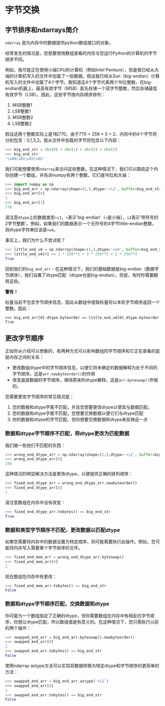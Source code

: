 <title>numpy字节排序 - <%-__DOC_NAME__ %></title>
<meta name="keywords" content="numpy字节排序,numpy字节交换" />

# 字节交换

## 字节排序和ndarrays简介

``ndarray`` 是为内存中的数据提供python数组接口的对象。

经常发生的情况是，您想要使用数组查看的内存与您运行Python的计算机的字节顺序不同。

例如，我可能正在使用小端CPU的计算机（例如Intel Pentium），但是我已经从大端的计算机写入的文件中加载了一些数据。假设我已经从Sun（big-endian）计算机写入的文件中加载了4个字节。我知道这4个字节代表两个16位整数。在big-endian机器上，最高有效字节（MSB）首先存储一个双字节整数，然后存储最低有效字节（LSB）。因此，这些字节按内存顺序排列：

1. MSB整数1
1. LSB整数1
1. MSB整数2
1. LSB整数2

假设这两个整数实际上是1和770。由于770 = 256 * 3 + 2，内存中的4个字节将分别包含：0,1,3,2。我从文件中加载的字节将包含以下内容：

```python
>>> big_end_str = chr(0) + chr(1) + chr(3) + chr(2)
>>> big_end_str
'\x00\x01\x03\x02'
```

我们可能想要使用``ndarray``来访问这些整数。在这种情况下，我们可以围绕这个内存创建一个数组，并告诉numpy有两个整数，它们是16位和大端：

```python
>>> import numpy as np
>>> big_end_arr = np.ndarray(shape=(2,),dtype='>i2', buffer=big_end_str)
>>> big_end_arr[0]
1
>>> big_end_arr[1]
770
```

请注意``dtype``上的数据类型``>i2``，``>``表示'big-endian'（``<``是小端），``i2``表示'带符号的2字节整数'。例如，如果我们的数据表示一个无符号的4字节little-endian整数，则dtype字符串应该是``<u4``。

事实上，我们为什么不尝试呢？

```python
>>> little_end_u4 = np.ndarray(shape=(1,),dtype='<u4', buffer=big_end_str)
>>> little_end_u4[0] == 1 * 256**1 + 3 * 256**2 + 2 * 256**3
True
```

回到我们的``big_end_arr`` - 在这种情况下，我们的基础数据是big-endian（数据字节顺序），我们设置了dtype匹配（dtype也是big-endian）。但是，有时你需要翻转这些。

<div class="warning-warp">
<b>警告！</b>

<p>标量当前不包含字节顺序信息，因此从数组中提取标量将以本机字节顺序返回一个整数。因此：</p>

<pre class="prettyprint language-python">
<code class="hljs">>>> big_end_arr[0].dtype.byteorder == little_end_u4[0].dtype.byteorder
True</code>
</pre>
</div>



## 更改字节顺序

正如你从介绍可以想象的，有两种方式可以影响数组的字节顺序和它正在查看的底层内存之间的关系：

- 更改数组dtype中的字节顺序信息，以便它将未确定的数据解释为处于不同的字节顺序。这是``arr.newbyteorder()``的作用
- 改变底层数据的字节顺序，保持原来的dtype解释。这是``arr.byteswap()``所做的。

您需要更改字节顺序的常见情况是：

1. 您的数据和dtype字尾不匹配，并且您想要更改dtype以使其与数据匹配。
1. 您的数据和dtype字尾不匹配，您想要交换数据以便它们与dtype匹配
1. 你的数据和dtype的字节匹配，但你想要交换数据和dtype来反映这一点

### 数据和dtype字节顺序不匹配，将dtype更改为匹配数据

我们做一些他们不匹配的东西：

```python
>>> wrong_end_dtype_arr = np.ndarray(shape=(2,),dtype='<i2', buffer=big_end_str)
>>> wrong_end_dtype_arr[0]
256
```

这种情况的明显解决方法是更改​​dtype，以便提供正确的排列顺序：

```python
>>> fixed_end_dtype_arr = wrong_end_dtype_arr.newbyteorder()
>>> fixed_end_dtype_arr[0]
1
```

请注意数组在内存中没有改变：

```python
>>> fixed_end_dtype_arr.tobytes() == big_end_str
True
```

### 数据和类型字节顺序不匹配，更改数据以匹配dtype

如果您需要将内存中的数据设置为特定顺序，则可能需要执行此操作。例如，您可能将内存写入需要某个字节排序的文件。

```python
>>> fixed_end_mem_arr = wrong_end_dtype_arr.byteswap()
>>> fixed_end_mem_arr[0]
1
```

现在数组在内存中有更改：

```python
>>> fixed_end_mem_arr.tobytes() == big_end_str
False
```

### 数据和dtype字节顺序匹配，交换数据和dtype

你可能为一个数组指定了正确的dtype，但你需要数组在内存中有相反的字节顺序，你想让dtype匹配，所以数组值是有意义的。在这种情况下，您只需执行以前的两个操作：

```python
>>> swapped_end_arr = big_end_arr.byteswap().newbyteorder()
>>> swapped_end_arr[0]
1
>>> swapped_end_arr.tobytes() == big_end_str
False
```

使用ndarray astype方法可以实现将数据转换为特定dtype和字节顺序的更简单的方法：

```python
>>> swapped_end_arr = big_end_arr.astype('<i2')
>>> swapped_end_arr[0]
1
>>> swapped_end_arr.tobytes() == big_end_str
False
```